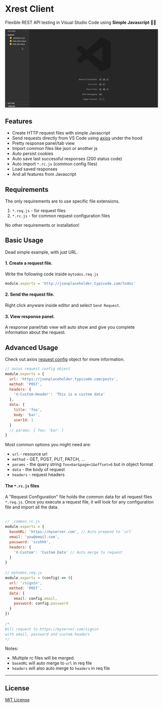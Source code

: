 # Xrest Client

Flexible REST API testing in Visual Studio Code using **Simple Javascript** 🤘🚀  
  
![xrest-client](https://raw.githubusercontent.com/rhaldkhein/vscode-xrest-client/master/static/demo.gif) 

## Features

- Create HTTP request files with simple Javascript
- Send requests directly from VS Code using [axios](https://github.com/axios/axios) under the hood
- Pretty response panel/tab view
- Import common files like json or another js
- Auto persist cookies
- Auto save last successful responses (200 status code)
- Auto import `*.rc.js` (common config files)
- Load saved responses
- And all features from Javascript 

## Requirements

The only requirements are to use specific file extensions.

1. `*.req.js` - for request files
2. `*.rc.js` - for common request configuration files

No other requirements or installation!

## Basic Usage

Dead simple example, with just URL.

#### 1. Create a request file.
Write the following code inside `mytodos.req.js`
```js
module.exports = 'http://jsonplaceholder.typicode.com/todos'
```
#### 2. Send the request file.
Right click anyware inside editor and select `Send Request`.
#### 3. View response panel.
A response panel/tab view will auto show and give you complete information about the request.

## Advanced Usage

Check out axios [request config](https://github.com/axios/axios#request-config) object for more information.

```js
// axios request config object
module.exports = {
  url: 'https://jsonplaceholder.typicode.com/posts',
  method: 'POST',
  headers: {
    'X-Custom-Header': 'This is a custom data'
  },
  data: {
    title: 'foo',
    body: 'bar',
    userId: 1
  }
  // params: { foo: 'bar' }
}
```

Most common options you might need are:

* `url` - resource url
* `method` - GET, POST, PUT, PATCH, ... 
* `params` - the query string `foo=bar&page=1&offset=6` but in object format
* `data` - the body of request  
* `headers` - request headers

#### The `*.rc.js` files

A "Request Configuration" file holds the common data for all request files `*.req.js`.
Once you execute a request file, it will look for any configuration file and import all the data.

```js

// _common.rc.js
module.exports = {
  baseURL: 'https://myserver.com', // Auto prepend to `url`
  email: 'you@email.com',
  password: 'ssshhh',
  headers: {
    'X-Custom': 'Custom Data' // Auto merge to request
  }
}

// mytodos.req.js
module.exports = (config) => ({
  url: '/signin',
  method: 'POST',
  data: {
    email: config.email,
    password: config.password
  }
})

/*
Will request to https://myserver.com/signin 
with email, password and custom headers
*/

```
Notes: 
- Multiple rc files will be merged.
- `baseURL` will auto merge to `url` in req file
- `headers` will also auto merge to `headers` in req file

-----------------------------------------------------------------------------------------------------------

## License

[MIT License](LICENSE.txt)

